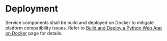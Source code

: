 # Deployment

Service components shall be build and deployed on Docker to mitigate platform compatibility issues. 
Refer to [Build and Deploy a Python Web App on Docker](https://www.distelli.com/docs/tutorials/build-and-deploy-python-with-docker/) page for details.